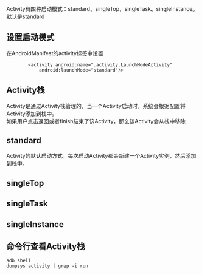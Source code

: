 
Activity有四种启动模式：standard、singleTop、singleTask、singleInstance。默认是standard

## 设置启动模式
在AndroidManifest的activity标签中设置
```
        <activity android:name=".activity.LaunchModeActivity"
            android:launchMode="standard"/>
```

## Activity栈 
Activity是通过Activity栈管理的，当一个Activity启动时，系统会根据配置将Activity添加到栈中。  
如果用户点击返回或者finish结束了该Activity，那么该Activity会从栈中移除


## standard
Activity的默认启动方式。每次启动Activity都会新建一个Activity实例，然后添加到栈中。

## singleTop

## singleTask

## singleInstance



## 命令行查看Activity栈
```
adb shell
dumpsys activity | grep -i run
```
